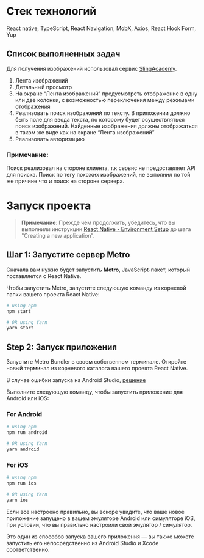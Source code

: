 # Стек технологий
React native, TypeScript, React Navigation, MobX, Axios, React Hook Form, Yup

## Список выполненных задач

Для получения изображений использовал сервис [SlingAcademy](https://www.slingacademy.com/article/sample-photos-free-fake-rest-api-for-practice/).

1) Лента изображений
2) Детальный просмотр
3) На экране “Лента изображений” предусмотреть отображение в одну или две колонки, с возможностью переключения между режимами отображения
4) Реализовать поиск изображений по тексту. В приложении должно быть поле для ввода текста, по которому будет осуществляться поиск изображений. Найденные изображения должны отображаться в таком же виде как на экране “Лента изображений”
5) Реализовать авторизацию

### Примечание:

Поиск реализовал на стороне клиента, т.к сервис не предоставляет API для поиска.
Поиск по тегу похожих изображений, не выполнил по той же причине что и поиск на стороне сервера.

# Запуск проекта

>**Примечание**: Прежде чем продолжить, убедитесь, что вы выполнили инструкции [React Native - Environment Setup](https://reactnative.dev/docs/environment-setup) до шага "Creating a new application".

## Шаг 1: Запустите сервер Metro

Сначала вам нужно будет запустить  **Metro**, JavaScript-пакет, который поставляется с React Native.

Чтобы запустить Metro, запустите следующую команду из корневой папки вашего проекта React Native:

```bash
# using npm
npm start

# OR using Yarn
yarn start
```

## Step 2: Запуск приложения

Запустите Metro Bundler в своем собственном терминале. Откройте новый терминал из корневого каталога вашего проекта React Native.

В случае ошибки запуска на Android Studio, [решение](https://stackoverflow.com/questions/32634352/react-native-android-build-failed-sdk-location-not-found)

Выполните следующую команду, чтобы запустить приложение для Android или iOS:

### For Android

```bash
# using npm
npm run android

# OR using Yarn
yarn android
```

### For iOS

```bash
# using npm
npm run ios

# OR using Yarn
yarn ios
```

Если все настроено правильно, вы вскоре увидите, что ваше новое приложение запущено в вашем эмуляторе Android или симуляторе iOS, при условии, что вы правильно настроили свой эмулятор / симулятор.

Это один из способов запуска вашего приложения — вы также можете запустить его непосредственно из Android Studio и Xcode соответственно.
